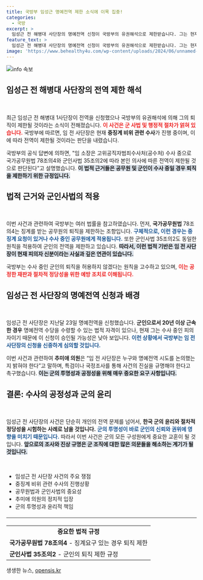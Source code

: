 ```yaml
---
title: 국방부 임성근 명예전역 제한 소식에 이목 집중!
categories:
  - 국방
excerpt: >
  임성근 전 해병대 사단장의 명예전역 신청이 국방부의 유권해석으로 제한받습니다. 그는 현재 수사 중인 비위 관련으로 퇴직이 불가하며, 추미애 의원은 진실 규명을 촉구하고 나섰습니다. 과연 그의 운명은 어떻게 될까요?
feature_text: >
  임성근 전 해병대 사단장의 명예전역 신청이 국방부의 유권해석으로 제한받습니다. 그는 현재 수사 중인 비위 관련으로 퇴직이 불가하며, 추미애 의원은 진실 규명을 촉구하고 나섰습니다. 과연 그의 운명은 어떻게 될까요?
image: 'https://www.behealthy4u.com/wp-content/uploads/2024/06/unnamed-file.png'
---
```


<p><img src="https://www.behealthy4u.com/wp-content/uploads/2024/06/unnamed-file.png" alt="info 속보" /></p>

<h2 data-ke-size="size26">임성근 전 해병대 사단장의 전역 제한 해석</h2>

<p data-ke-size="size16">&nbsp;</p>

<p>최근 임성근 전 해병대 1사단장이 전역을 신청했으나 국방부의 유권해석에 의해 그의 퇴직이 제한될 것이라는 소식이 전해졌습니다. <b><span style="color: #ee2323;">이 사건은 군 사법 및 행정적 절차가 얽혀 있습니다.</span></b> 국방부에 따르면, 임 전 사단장은 현재 <b>중징계 비위 관련 수사</b>가 진행 중이며, 이에 따라 전역이 제한될 것이라는 판단을 내렸습니다. </p>

<p>국방부의 공식 답변에 의하면, "임 소장은 고위공직자범죄수사처(공수처) 수사 중으로 국가공무원법 78조의4와 군인사법 35조의2에 따라 본인 의사에 따른 전역이 제한될 것으로 판단된다"고 설명했습니다. <b><span style="background-color: #21538527;">이 법적 근거들은 공무원 및 군인이 수사 중일 경우 퇴직을 제한하기 위한 규정입니다.</span></b> </p>

<h2 data-ke-size="size26">법적 근거와 군인사법의 적용</h2>

<p data-ke-size="size16">&nbsp;</p>

<p>이번 사건과 관련하여 국방부는 여러 법률을 참고하였습니다. 먼저, <b>국가공무원법</b> 78조의4는 징계를 받는 공무원의 퇴직을 제한하는 조항입니다. <b><span style="color: #1a5490;">구체적으로, 이런 경우는 중징계 요청이 있거나 수사 중인 공무원에게 적용됩니다.</span></b> 또한 군인사법 35조의2도 동일한 원칙을 적용하여 군인의 전역을 제한하고 있습니다. <b><span style="background-color: #21538527;">따라서, 이런 법적 기반은 임 전 사단장이 현재 피의자 신분이라는 사실과 깊은 연관이 있습니다.</span></b> </p>

<p>국방부는 수사 중인 군인의 퇴직을 허용하지 않겠다는 원칙을 고수하고 있으며, <b><span style="color: #ee2323;">이는 공정한 재판과 절차적 정당성을 위한 예방 조치로 이해됩니다.</span></b> </p>

<h2 data-ke-size="size26">임성근 전 사단장의 명예전역 신청과 배경</h2>

<p data-ke-size="size16">&nbsp;</p>

<p>임성근 전 사단장은 지난달 23일 명예전역을 신청했습니다. <b>군인으로서 20년 이상 근속한 경우</b> 명예전역 수당을 수령할 수 있는 법적 자격이 있으나, 현재 그는 수사 중인 피의자이기 때문에 이 신청이 승인될 가능성은 낮아 보입니다. <b><span style="color: #1a5490;">이런 상황에서 국방부는 임 전 사단장의 신청을 신중하게 심의할 것입니다.</span></b></p>

<p>이번 사건과 관련하여 <b>추미애 의원</b>은 “임 전 사단장은 누구와 명예전역 시도를 논의했는지 밝혀야 한다”고 말하며, 특검이나 국정조사를 통해 사건의 진실을 규명해야 한다고 촉구했습니다. <b><span style="background-color: #21538527;">이는 군의 투명성과 공정성을 위해 매우 중요한 요구 사항입니다.</span></b> </p>

<h2 data-ke-size="size26">결론: 수사의 공정성과 군의 윤리</h2>

<p data-ke-size="size16">&nbsp;</p>

<p>임성근 전 사단장의 사건은 단순히 개인의 전역 문제를 넘어서, <b>한국 군의 윤리와 절차적 정당성을 시험하는 사례로 남을 것입니다.</b> <b><span style="color: #1a5490;">군의 투명성이 바로 군인의 신뢰와 권위에 영향을 미치기 때문입니다.</span></b> 따라서 이번 사건은 군의 모든 구성원에게 중요한 교훈이 될 것입니다. <b><span style="background-color: #21538527;">앞으로의 조사와 진상 규명은 군 조직에 대한 많은 의문들을 해소하는 계기가 될 것입니다.</span></b> </p>

<p data-ke-size="size16">&nbsp;</p>

<ul>
    <li>임성근 전 사단장 사건의 주요 쟁점</li>
    <li>중징계 비위 관련 수사의 진행상황</li>
    <li>공무원법과 군인사법의 중요성</li>
    <li>추미애 의원의 정치적 입장</li>
    <li>군의 투명성과 윤리적 책임</li>
</ul>

<hr style="height:1px; border:none; background-color:#333; margin: 20px 0;" />

<table>
    <tr>
        <td style="text-align: center; height: 17px;">
            <b>중요한 법적 규정</b>
        </td>
    </tr>
    <tr>
        <td>
            <b>국가공무원법 78조의4</b> - 징계요구 있는 경우 퇴직 제한
        </td>
    </tr>
    <tr>
        <td>
            <b>군인사법 35조의2</b> - 군인의 퇴직 제한 규정
        </td>
    </tr>
</table>
생생한 뉴스, <a href="https://opensis.kr" rel="dofollow">opensis.kr</a>


